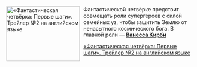 <!--2025-04-25 08:00:29-->
<div class="yb">
  <div class="rss kino_kino"><a href="https://www.kino-teatr.ru/video/48649/" title="«Фантастическая четвёрка: Первые шаги». Трейлер №2 на английском языке"><img src="https://www.kino-teatr.ru/video/9/4/48649/poster.jpg" width="196" height="147" align="left" hspace="5" style="margin: 0px 10px 0px 5px" alt="«Фантастическая четвёрка: Первые шаги». Трейлер №2 на английском языке"/></a>Фантастической четвёрке предстоит совмещать роли супергероев с силой семейных уз, чтобы защитить Землю от ненасытного космического бога. В главной роли — <a href=https://www.kino-teatr.ru/kino/acter/w/euro/413696/bio/ target=_blank><strong>Ванесса Кирби</strong></a> <p class="titl"><a href="https://www.kino-teatr.ru/video/48649/">«Фантастическая четвёрка: Первые шаги». Трейлер №2 на английском языке</a></p></div>
</div>
